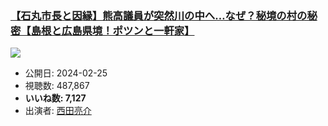 ### [【石丸市長と因縁】熊高議員が突然川の中へ…なぜ？秘境の村の秘密【島根と広島県境！ポツンと一軒家】](https://www.youtube.com/watch?v=cOarpsul3CU)
[![](https://img.youtube.com/vi/cOarpsul3CU/sddefault.jpg)](https://www.youtube.com/watch?v=cOarpsul3CU)
-   公開日: 2024-02-25
-   視聴数: 487,867
-   **いいね数: 7,127**
-   出演者: [西田亮介](/rehacq_fan/people/西田亮介 "wikilink")
